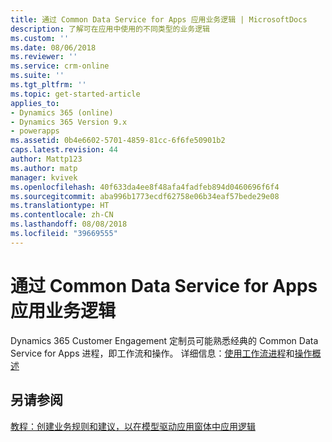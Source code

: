 ```yaml
---
title: 通过 Common Data Service for Apps 应用业务逻辑 | MicrosoftDocs
description: 了解可在应用中使用的不同类型的业务逻辑
ms.custom: ''
ms.date: 08/06/2018
ms.reviewer: ''
ms.service: crm-online
ms.suite: ''
ms.tgt_pltfrm: ''
ms.topic: get-started-article
applies_to:
- Dynamics 365 (online)
- Dynamics 365 Version 9.x
- powerapps
ms.assetid: 0b4e6602-5701-4859-81cc-6f6fe50901b2
caps.latest.revision: 44
author: Mattp123
ms.author: matp
manager: kvivek
ms.openlocfilehash: 40f633da4ee8f48afa4fadfeb894d0460696f6f4
ms.sourcegitcommit: aba996b1773ecdf62758e06b34eaf57bede29e08
ms.translationtype: HT
ms.contentlocale: zh-CN
ms.lasthandoff: 08/08/2018
ms.locfileid: "39669555"
---
```

# <a name="apply-business-logic-with-common-data-service-for-apps"></a>通过 Common Data Service for Apps 应用业务逻辑

Dynamics 365 Customer Engagement 定制员可能熟悉经典的 Common Data Service for Apps 进程，即工作流和操作。 详细信息：[使用工作流进程](/flow/workflow-processes)和[操作概述](/flow/actions)
  
## <a name="see-also"></a>另请参阅  
[教程：创建业务规则和建议，以在模型驱动应用窗体中应用逻辑](../model-driven-apps/create-business-rules-recommendations-apply-logic-form.md)